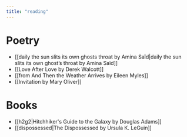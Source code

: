 ```yaml
---
title: "reading"
---
```

# Poetry
- [[daily the sun slits its own ghosts throat by Amina Saïd|daily the sun slits its own ghost’s throat by Amina Saïd]]
- [[Love After Love by Derek Walcott]]
- [[from And Then the Weather Arrives by Eileen Myles]]
- [[Invitation by Mary Oliver]]

# Books
- [[h2g2|Hitchhiker's Guide to the Galaxy by Douglas Adams]]
- [[dispossessed|The Dispossessed by Ursula K. LeGuin]]